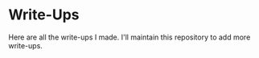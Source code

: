 # Write-Ups

Here are all the write-ups I made. I'll maintain this repository to add more write-ups.